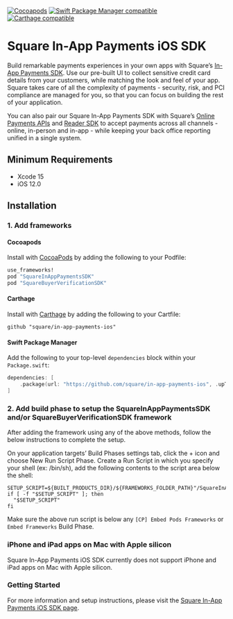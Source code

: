 [![Cocoapods](https://img.shields.io/cocoapods/v/SquareInAppPaymentsSDK)](https://github.com/CocoaPods/CocoaPods)
[![Swift Package Manager compatible](https://img.shields.io/badge/Swift%20Package%20Manager-compatible-4BC51D.svg?style=flat)](https://github.com/apple/swift-package-manager)
[![Carthage compatible](https://img.shields.io/badge/Carthage-compatible-4BC51D.svg?style=flat)](https://github.com/Carthage/Carthage)

# Square In-App Payments iOS SDK

Build remarkable payments experiences in your own apps with Square’s [In-App Payments SDK](https://developer.squareup.com/docs/in-app-payments-sdk/what-it-does). Use our pre-built UI to collect sensitive credit card details from your customers, while matching the look and feel of your app. Square takes care of all the complexity of payments - security, risk, and PCI compliance are managed for you, so that you can focus on building the rest of your application.

You can also pair our Square In-App Payments SDK with Square’s [Online Payments APIs](https://squareup.com/developers/online-payment-apis) and [Reader SDK](https://squareup.com/developers/reader-sdk) to accept payments across all channels - online, in-person and in-app - while keeping your back office reporting unified in a single system.

## Minimum Requirements
- Xcode 15 
- iOS 12.0

## Installation

### 1. Add frameworks

#### Cocoapods

Install with [CocoaPods](http://cocoapods.org/) by adding the following to your Podfile:

```ruby
use_frameworks!
pod "SquareInAppPaymentsSDK"
pod "SquareBuyerVerificationSDK"
```

#### Carthage

Install with [Carthage](https://github.com/Carthage/Carthage) by adding the following to your Cartfile:

```
github "square/in-app-payments-ios"
```

#### Swift Package Manager

Add the following to your top-level `dependencies` block within your `Package.swift`:

```swift
dependencies: [
    .package(url: "https://github.com/square/in-app-payments-ios", .upToNextMajor(from: "1.6.2")),
]
```

### 2. Add build phase to setup the SquareInAppPaymentsSDK and/or SquareBuyerVerificationSDK framework ###
After adding the framework using any of the above methods, follow the below instructions to complete the setup. 

On your application targets’ Build Phases settings tab, click the + icon and choose New Run Script Phase. Create a Run Script in which you specify your shell (ex: /bin/sh), add the following contents to the script area below the shell:

```
SETUP_SCRIPT=${BUILT_PRODUCTS_DIR}/${FRAMEWORKS_FOLDER_PATH}"/SquareInAppPaymentsSDK.framework/setup"
if [ -f "$SETUP_SCRIPT" ]; then
  "$SETUP_SCRIPT"
fi

```

Make sure the above run script is below any `[CP] Embed Pods Frameworks` or `Embed Frameworks` Build Phase.


### iPhone and iPad apps on Mac with Apple silicon

Square In-App Payments iOS SDK currently does not support iPhone and iPad apps on Mac with Apple silicon.

### Getting Started

For more information and setup instructions, please visit the [Square In-App Payments iOS SDK page](https://developer.squareup.com/docs/in-app-payments-sdk/build-on-ios).